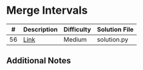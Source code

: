 # Merge Intervals
| #   | Description                                            | Difficulty | Solution File |
| --- | ------------------------------------------------------ | ---------- | ------------- |
| 56  | [Link](https://leetcode.com/problems/merge-intervals/) | Medium     | solution.py   |

## Additional Notes
